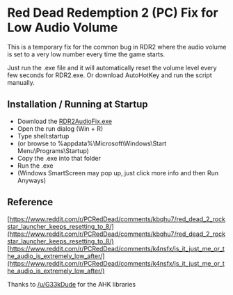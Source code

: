 # Red Dead Redemption 2 (PC) Fix for Low Audio Volume

This is a temporary fix for the common bug in RDR2 where the audio volume is set to a very low number every time the game starts.

Just run the .exe file and it will automatically reset the volume level every few seconds for RDR2.exe. Or download AutoHotKey and run the script manually.

## Installation / Running at Startup
* Download the [RDR2AudioFix.exe](https://raw.githubusercontent.com/andyjsmith/RDR2AudioFix/master/RDR2AudioFix.exe)
* Open the run dialog (Win + R)
* Type shell:startup
* (or browse to %appdata%\Microsoft\Windows\Start Menu\Programs\Startup)
* Copy the .exe into that folder
* Run the .exe
* (Windows SmartScreen may pop up, just click more info and then Run Anyways)

## Reference
[https://www.reddit.com/r/PCRedDead/comments/kbqhu7/red_dead_2_rockstar_launcher_keeps_resetting_to_8/](https://www.reddit.com/r/PCRedDead/comments/kbqhu7/red_dead_2_rockstar_launcher_keeps_resetting_to_8/)
[https://www.reddit.com/r/PCRedDead/comments/k4nsfx/is_it_just_me_or_the_audio_is_extremely_low_after/](https://www.reddit.com/r/PCRedDead/comments/k4nsfx/is_it_just_me_or_the_audio_is_extremely_low_after/)

Thanks to [/u/G33kDude](https://www.reddit.com/r/AutoHotkey/comments/87colk/controlling_volume_of_specific_applications/) for the AHK libraries